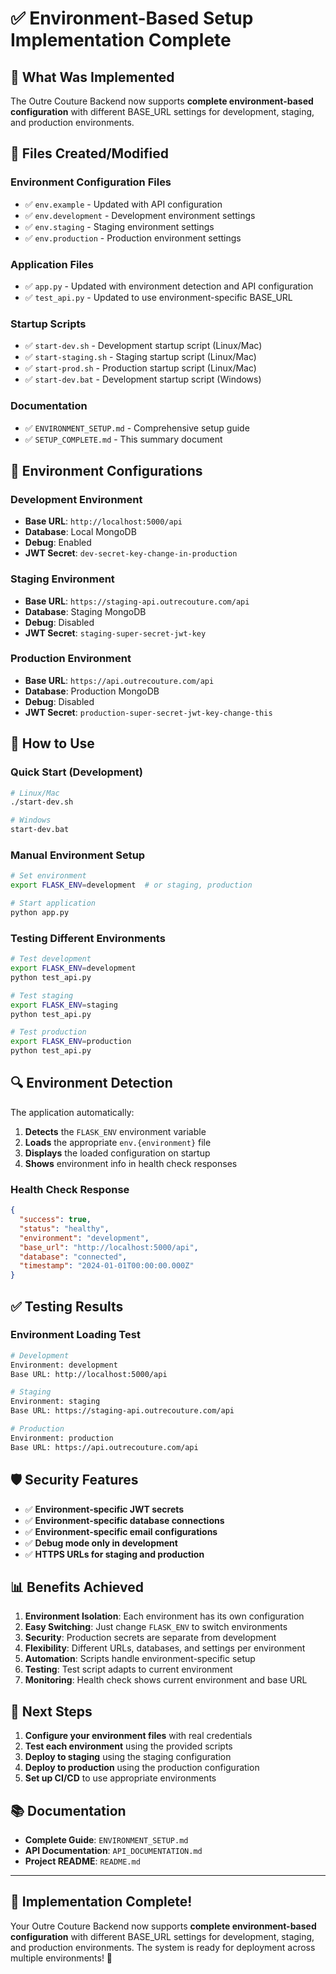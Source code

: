 # ✅ Environment-Based Setup Implementation Complete

## 🎉 **What Was Implemented**

The Outre Couture Backend now supports **complete environment-based configuration** with different BASE_URL settings for development, staging, and production environments.

## 📁 **Files Created/Modified**

### **Environment Configuration Files**
- ✅ `env.example` - Updated with API configuration
- ✅ `env.development` - Development environment settings
- ✅ `env.staging` - Staging environment settings  
- ✅ `env.production` - Production environment settings

### **Application Files**
- ✅ `app.py` - Updated with environment detection and API configuration
- ✅ `test_api.py` - Updated to use environment-specific BASE_URL

### **Startup Scripts**
- ✅ `start-dev.sh` - Development startup script (Linux/Mac)
- ✅ `start-staging.sh` - Staging startup script (Linux/Mac)
- ✅ `start-prod.sh` - Production startup script (Linux/Mac)
- ✅ `start-dev.bat` - Development startup script (Windows)

### **Documentation**
- ✅ `ENVIRONMENT_SETUP.md` - Comprehensive setup guide
- ✅ `SETUP_COMPLETE.md` - This summary document

## 🔧 **Environment Configurations**

### **Development Environment**
- **Base URL**: `http://localhost:5000/api`
- **Database**: Local MongoDB
- **Debug**: Enabled
- **JWT Secret**: `dev-secret-key-change-in-production`

### **Staging Environment**
- **Base URL**: `https://staging-api.outrecouture.com/api`
- **Database**: Staging MongoDB
- **Debug**: Disabled
- **JWT Secret**: `staging-super-secret-jwt-key`

### **Production Environment**
- **Base URL**: `https://api.outrecouture.com/api`
- **Database**: Production MongoDB
- **Debug**: Disabled
- **JWT Secret**: `production-super-secret-jwt-key-change-this`

## 🚀 **How to Use**

### **Quick Start (Development)**
```bash
# Linux/Mac
./start-dev.sh

# Windows
start-dev.bat
```

### **Manual Environment Setup**
```bash
# Set environment
export FLASK_ENV=development  # or staging, production

# Start application
python app.py
```

### **Testing Different Environments**
```bash
# Test development
export FLASK_ENV=development
python test_api.py

# Test staging
export FLASK_ENV=staging
python test_api.py

# Test production
export FLASK_ENV=production
python test_api.py
```

## 🔍 **Environment Detection**

The application automatically:
1. **Detects** the `FLASK_ENV` environment variable
2. **Loads** the appropriate `env.{environment}` file
3. **Displays** the loaded configuration on startup
4. **Shows** environment info in health check responses

### **Health Check Response**
```json
{
  "success": true,
  "status": "healthy",
  "environment": "development",
  "base_url": "http://localhost:5000/api",
  "database": "connected",
  "timestamp": "2024-01-01T00:00:00.000Z"
}
```

## ✅ **Testing Results**

### **Environment Loading Test**
```bash
# Development
Environment: development
Base URL: http://localhost:5000/api

# Staging  
Environment: staging
Base URL: https://staging-api.outrecouture.com/api

# Production
Environment: production
Base URL: https://api.outrecouture.com/api
```

## 🛡️ **Security Features**

- ✅ **Environment-specific JWT secrets**
- ✅ **Environment-specific database connections**
- ✅ **Environment-specific email configurations**
- ✅ **Debug mode only in development**
- ✅ **HTTPS URLs for staging and production**

## 📊 **Benefits Achieved**

1. **Environment Isolation**: Each environment has its own configuration
2. **Easy Switching**: Just change `FLASK_ENV` to switch environments
3. **Security**: Production secrets are separate from development
4. **Flexibility**: Different URLs, databases, and settings per environment
5. **Automation**: Scripts handle environment-specific setup
6. **Testing**: Test script adapts to current environment
7. **Monitoring**: Health check shows current environment and base URL

## 🎯 **Next Steps**

1. **Configure your environment files** with real credentials
2. **Test each environment** using the provided scripts
3. **Deploy to staging** using the staging configuration
4. **Deploy to production** using the production configuration
5. **Set up CI/CD** to use appropriate environments

## 📚 **Documentation**

- **Complete Guide**: `ENVIRONMENT_SETUP.md`
- **API Documentation**: `API_DOCUMENTATION.md`
- **Project README**: `README.md`

---

## 🎉 **Implementation Complete!**

Your Outre Couture Backend now supports **complete environment-based configuration** with different BASE_URL settings for development, staging, and production environments. The system is ready for deployment across multiple environments! 🚀
